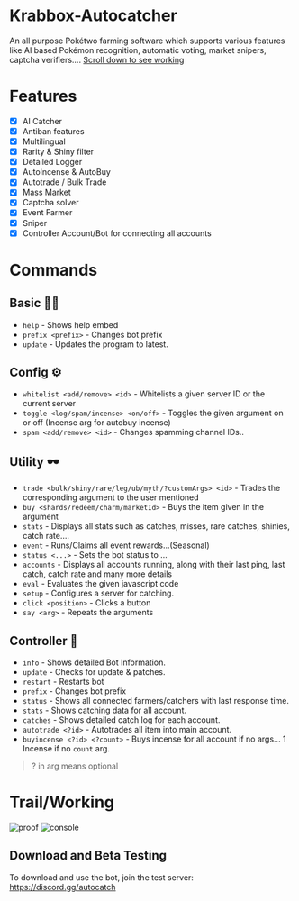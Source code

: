 # Krabbox-Autocatcher
An all purpose Pokétwo farming software which supports various features like AI based Pokémon recognition, automatic voting, market snipers, captcha verifiers.... [Scroll down to see working](#trailworking)


# Features
- [x] AI Catcher
- [x] Antiban features
- [x] Multilingual
- [x] Rarity & Shiny filter
- [x] Detailed Logger
- [x] AutoIncense & AutoBuy
- [x] Autotrade / Bulk Trade
- [x] Mass Market
- [x] Captcha solver
- [x] Event Farmer
- [x] Sniper
- [x] Controller Account/Bot for connecting all accounts

# Commands

## Basic 🐱‍🏍
- `help` - Shows help embed
- `prefix <prefix>` - Changes bot prefix
- `update` - Updates the program to latest.
## Config ⚙
- `whitelist <add/remove> <id>` - Whitelists a given server ID or the current server
- `toggle <log/spam/incense> <on/off>` - Toggles the given argument on or off (Incense arg for autobuy incense)
- `spam <add/remove> <id>` - Changes spamming channel IDs..
## Utility 🕶
- `trade <bulk/shiny/rare/leg/ub/myth/?customArgs> <id>` - Trades the corresponding argument to the user mentioned
- `buy <shards/redeem/charm/marketId>` - Buys the item given in the argument
- `stats` - Displays all stats such as catches, misses, rare catches, shinies, catch rate....
- `event` - Runs/Claims all event rewards...(Seasonal)
- `status <...>` - Sets the bot status to ...
- `accounts` - Displays all accounts running, along with their last ping, last catch, catch rate and many more details
- `eval` - Evaluates the given javascript code
- `setup` - Configures a server for catching.
- `click <position>` - Clicks a button
- `say <arg>` - Repeats the arguments
## Controller 🧧
- `info` - Shows detailed Bot Information.
- `update` - Checks for update & patches.
- `restart` - Restarts bot
- `prefix` - Changes bot prefix
- `status` - Shows all connected farmers/catchers with last response time.
- `stats` - Shows catching data for all account.
- `catches` - Shows detailed catch log for each account.
- `autotrade <?id>` - Autotrades all item into main account.
- `buyincense <?id> <?count>` - Buys incense for all account if no args... 1 Incense if no `count` arg.

> ? in arg means optional


# Trail/Working
![proof](krabbox.gif)
![console](https://cdn.discordapp.com/attachments/1182399914446160002/1187761314957901864/image.png?ex=65980fed&is=65859aed&hm=0495014a1d0ff407271165bc6136af28b1c5c566054ef6ebe9cbba111de2e568&)

## Download and Beta Testing

To download and use the bot, join the test server: https://discord.gg/autocatch
